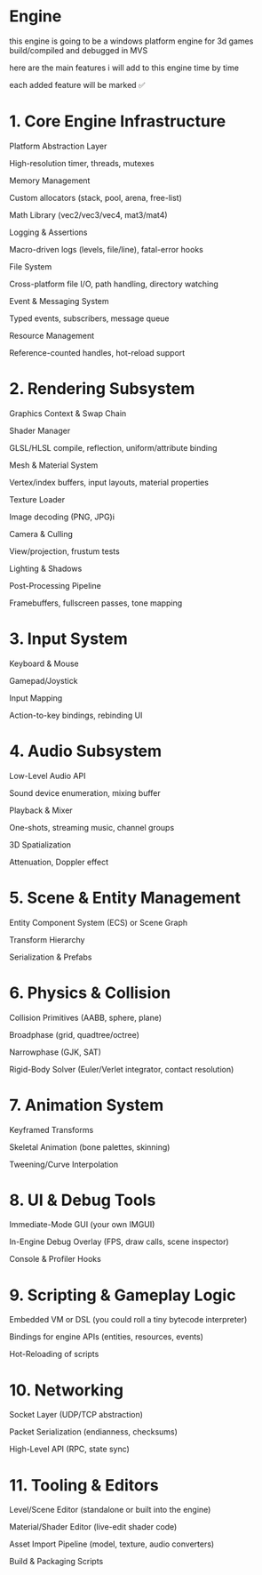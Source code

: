 # Engine

this engine is going to be a windows platform engine for 3d games build/compiled and debugged in MVS

here are the main features i will add to this engine time by time

each added feature will be marked ✅

# 1. Core Engine Infrastructure

Platform Abstraction Layer

High-resolution timer, threads, mutexes

Memory Management

Custom allocators (stack, pool, arena, free-list)

Math Library (vec2/vec3/vec4, mat3/mat4) 

Logging & Assertions

Macro-driven logs (levels, file/line), fatal-error hooks

File System

Cross-platform file I/O, path handling, directory watching

Event & Messaging System

Typed events, subscribers, message queue

Resource Management

Reference-counted handles, hot-reload support

# 2. Rendering Subsystem

Graphics Context & Swap Chain

Shader Manager

GLSL/HLSL compile, reflection, uniform/attribute binding

Mesh & Material System

Vertex/index buffers, input layouts, material properties

Texture Loader

Image decoding (PNG, JPG)i

Camera & Culling

View/projection, frustum tests

Lighting & Shadows

Post-Processing Pipeline

Framebuffers, fullscreen passes, tone mapping

# 3. Input System

Keyboard & Mouse

Gamepad/Joystick

Input Mapping

Action-to-key bindings, rebinding UI

# 4. Audio Subsystem

Low-Level Audio API

Sound device enumeration, mixing buffer

Playback & Mixer

One-shots, streaming music, channel groups

3D Spatialization

Attenuation, Doppler effect

# 5. Scene & Entity Management

Entity Component System (ECS) or Scene Graph

Transform Hierarchy

Serialization & Prefabs

# 6. Physics & Collision

Collision Primitives (AABB, sphere, plane)

Broadphase (grid, quadtree/octree)

Narrowphase (GJK, SAT)

Rigid-Body Solver (Euler/Verlet integrator, contact resolution)

# 7. Animation System

Keyframed Transforms

Skeletal Animation (bone palettes, skinning)

Tweening/Curve Interpolation

# 8. UI & Debug Tools

Immediate-Mode GUI (your own IMGUI)

In-Engine Debug Overlay (FPS, draw calls, scene inspector)

Console & Profiler Hooks

# 9. Scripting & Gameplay Logic

Embedded VM or DSL (you could roll a tiny bytecode interpreter)

Bindings for engine APIs (entities, resources, events)

Hot-Reloading of scripts

# 10. Networking 

Socket Layer (UDP/TCP abstraction)

Packet Serialization (endianness, checksums)

High-Level API (RPC, state sync)

# 11. Tooling & Editors

Level/Scene Editor (standalone or built into the engine)

Material/Shader Editor (live-edit shader code)

Asset Import Pipeline (model, texture, audio converters)

Build & Packaging Scripts




